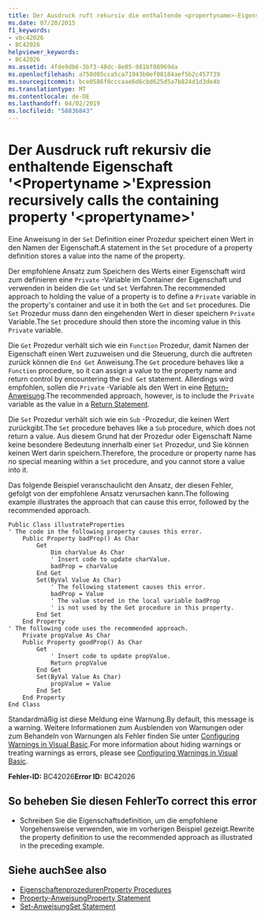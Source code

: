 ```yaml
---
title: Der Ausdruck ruft rekursiv die enthaltende <propertyname>-Eigenschaft auf.
ms.date: 07/20/2015
f1_keywords:
- vbc42026
- BC42026
helpviewer_keywords:
- BC42026
ms.assetid: 4fde9db6-3bf3-48dc-8e05-981bf08969da
ms.openlocfilehash: a758d05cca5ca71943b0ef08184aef5b2c457739
ms.sourcegitcommit: bce0586f0cccaae6d6cbd625d5a7b824d1d3de4b
ms.translationtype: MT
ms.contentlocale: de-DE
ms.lasthandoff: 04/02/2019
ms.locfileid: "58836843"
---
```

# <a name="expression-recursively-calls-the-containing-property-propertyname"></a><span data-ttu-id="6a5ec-102">Der Ausdruck ruft rekursiv die enthaltende Eigenschaft '\<Propertyname >'</span><span class="sxs-lookup"><span data-stu-id="6a5ec-102">Expression recursively calls the containing property '\<propertyname>'</span></span>
<span data-ttu-id="6a5ec-103">Eine Anweisung in der `Set` Definition einer Prozedur speichert einen Wert in den Namen der Eigenschaft.</span><span class="sxs-lookup"><span data-stu-id="6a5ec-103">A statement in the `Set` procedure of a property definition stores a value into the name of the property.</span></span>  
  
 <span data-ttu-id="6a5ec-104">Der empfohlene Ansatz zum Speichern des Werts einer Eigenschaft wird zum definieren eine `Private` -Variable im Container der Eigenschaft und verwenden in beiden die `Get` und `Set` Verfahren.</span><span class="sxs-lookup"><span data-stu-id="6a5ec-104">The recommended approach to holding the value of a property is to define a `Private` variable in the property's container and use it in both the `Get` and `Set` procedures.</span></span> <span data-ttu-id="6a5ec-105">Die `Set` Prozedur muss dann den eingehenden Wert in dieser speichern `Private` Variable.</span><span class="sxs-lookup"><span data-stu-id="6a5ec-105">The `Set` procedure should then store the incoming value in this `Private` variable.</span></span>  
  
 <span data-ttu-id="6a5ec-106">Die `Get` Prozedur verhält sich wie ein `Function` Prozedur, damit Namen der Eigenschaft einen Wert zuzuweisen und die Steuerung, durch die auftreten zurück können die `End Get` Anweisung.</span><span class="sxs-lookup"><span data-stu-id="6a5ec-106">The `Get` procedure behaves like a `Function` procedure, so it can assign a value to the property name and return control by encountering the `End Get` statement.</span></span> <span data-ttu-id="6a5ec-107">Allerdings wird empfohlen, sollen die `Private` -Variable als den Wert in eine [Return-Anweisung](../../../visual-basic/language-reference/statements/return-statement.md).</span><span class="sxs-lookup"><span data-stu-id="6a5ec-107">The recommended approach, however, is to include the `Private` variable as the value in a [Return Statement](../../../visual-basic/language-reference/statements/return-statement.md).</span></span>  
  
 <span data-ttu-id="6a5ec-108">Die `Set` Prozedur verhält sich wie ein `Sub` -Prozedur, die keinen Wert zurückgibt.</span><span class="sxs-lookup"><span data-stu-id="6a5ec-108">The `Set` procedure behaves like a `Sub` procedure, which does not return a value.</span></span> <span data-ttu-id="6a5ec-109">Aus diesem Grund hat der Prozedur oder Eigenschaft Name keine besondere Bedeutung innerhalb einer `Set` Prozedur, und Sie können keinen Wert darin speichern.</span><span class="sxs-lookup"><span data-stu-id="6a5ec-109">Therefore, the procedure or property name has no special meaning within a `Set` procedure, and you cannot store a value into it.</span></span>  
  
 <span data-ttu-id="6a5ec-110">Das folgende Beispiel veranschaulicht den Ansatz, der diesen Fehler, gefolgt von der empfohlene Ansatz verursachen kann.</span><span class="sxs-lookup"><span data-stu-id="6a5ec-110">The following example illustrates the approach that can cause this error, followed by the recommended approach.</span></span>  
  
```  
Public Class illustrateProperties  
' The code in the following property causes this error.  
    Public Property badProp() As Char  
        Get  
            Dim charValue As Char  
            ' Insert code to update charValue.  
            badProp = charValue  
        End Get  
        Set(ByVal Value As Char)  
            ' The following statement causes this error.  
            badProp = Value  
            ' The value stored in the local variable badProp  
            ' is not used by the Get procedure in this property.  
        End Set  
    End Property  
' The following code uses the recommended approach.  
    Private propValue As Char  
    Public Property goodProp() As Char  
        Get  
            ' Insert code to update propValue.  
            Return propValue  
        End Get  
        Set(ByVal Value As Char)  
            propValue = Value  
        End Set  
    End Property  
End Class  
```  
  
 <span data-ttu-id="6a5ec-111">Standardmäßig ist diese Meldung eine Warnung.</span><span class="sxs-lookup"><span data-stu-id="6a5ec-111">By default, this message is a warning.</span></span> <span data-ttu-id="6a5ec-112">Weitere Informationen zum Ausblenden von Warnungen oder zum Behandeln von Warnungen als Fehler finden Sie unter [Configuring Warnings in Visual Basic](/visualstudio/ide/configuring-warnings-in-visual-basic).</span><span class="sxs-lookup"><span data-stu-id="6a5ec-112">For more information about hiding warnings or treating warnings as errors, please see [Configuring Warnings in Visual Basic](/visualstudio/ide/configuring-warnings-in-visual-basic).</span></span>  
  
 <span data-ttu-id="6a5ec-113">**Fehler-ID:** BC42026</span><span class="sxs-lookup"><span data-stu-id="6a5ec-113">**Error ID:** BC42026</span></span>  
  
## <a name="to-correct-this-error"></a><span data-ttu-id="6a5ec-114">So beheben Sie diesen Fehler</span><span class="sxs-lookup"><span data-stu-id="6a5ec-114">To correct this error</span></span>  
  
-   <span data-ttu-id="6a5ec-115">Schreiben Sie die Eigenschaftsdefinition, um die empfohlene Vorgehensweise verwenden, wie im vorherigen Beispiel gezeigt.</span><span class="sxs-lookup"><span data-stu-id="6a5ec-115">Rewrite the property definition to use the recommended approach as illustrated in the preceding example.</span></span>  
  
## <a name="see-also"></a><span data-ttu-id="6a5ec-116">Siehe auch</span><span class="sxs-lookup"><span data-stu-id="6a5ec-116">See also</span></span>

- [<span data-ttu-id="6a5ec-117">Eigenschaftenprozeduren</span><span class="sxs-lookup"><span data-stu-id="6a5ec-117">Property Procedures</span></span>](../../../visual-basic/programming-guide/language-features/procedures/property-procedures.md)
- [<span data-ttu-id="6a5ec-118">Property-Anweisung</span><span class="sxs-lookup"><span data-stu-id="6a5ec-118">Property Statement</span></span>](../../../visual-basic/language-reference/statements/property-statement.md)
- [<span data-ttu-id="6a5ec-119">Set-Anweisung</span><span class="sxs-lookup"><span data-stu-id="6a5ec-119">Set Statement</span></span>](../../../visual-basic/language-reference/statements/set-statement.md)
